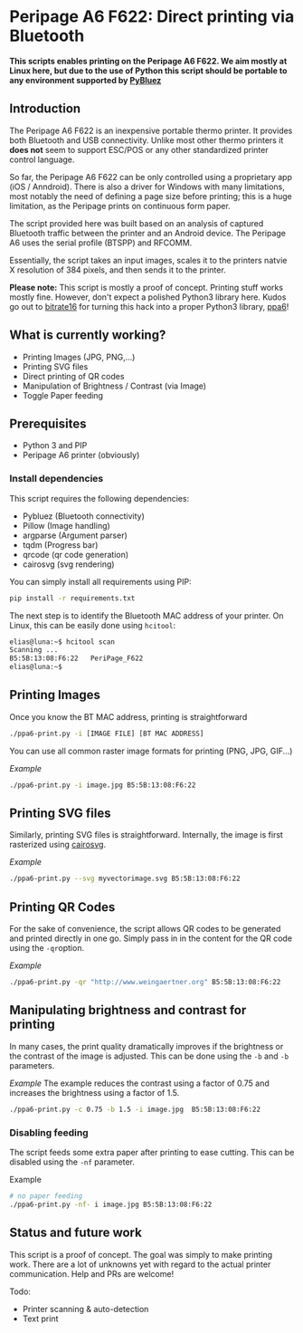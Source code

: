 # Peripage A6 F622: Direct printing via Bluetooth 

**This scripts enables printing on the Peripage A6 F622. We aim mostly at Linux here, but due to the use of Python this script should be portable to any environment supported by [PyBluez](https://github.com/pybluez/pybluez)**

## Introduction
The Peripage A6 F622 is an inexpensive portable thermo printer. It provides both Bluetooth and USB connectivity. Unlike most other thermo printers it **does not** seem to support ESC/POS or any other standardized printer control language. 

So far, the Peripage A6 F622 can be only controlled using a proprietary app (iOS / Anndroid). There is also a driver for Windows with many limitations, most notably the need of defining a page size before printing; this is a huge limitation, as the Peripage prints on continuous form paper.

The script provided here was built based on an analysis of captured Bluetooth traffic between the printer and an Android device. The Peripage A6 uses the serial profile (BTSPP) and RFCOMM. 

Essentially, the script takes an input images, scales it to the printers natvie X resolution of 384 pixels, and then sends it to the printer.

**Please note:** This script is mostly a proof of concept. Printing stuff works mostly fine. However, don't expect a
polished Python3 library here. Kudos go out to [bitrate16](https://github.com/bitrate16) for turning this
hack into a proper Python3 library, [ppa6](https://github.com/bitrate16/ppa6-python)!

## What is currently working?
- Printing Images (JPG, PNG,...)
- Printing SVG files  
- Direct printing of QR codes
- Manipulation of Brightness  / Contrast (via Image)
- Toggle Paper feeding

## Prerequisites

- Python 3 and PIP
- Peripage A6 printer (obviously)

### Install dependencies

This script requires the following dependencies:
- Pybluez (Bluetooth connectivity)
- Pillow (Image handling)
- argparse (Argument parser)
- tqdm (Progress bar)
- qrcode (qr code generation)
- cairosvg (svg rendering)

You can simply install all requirements using PIP:

```bash
pip install -r requirements.txt
```

The next step is to identify the Bluetooth MAC address of your printer. On Linux, this can be easily done using `hcitool`:

```bash
elias@luna:~$ hcitool scan
Scanning ...
B5:5B:13:08:F6:22	PeriPage_F622
elias@luna:~$ 
``` 
## Printing Images
Once you know the BT MAC address, printing is straightforward
```bash
./ppa6-print.py -i [IMAGE FILE] [BT MAC ADDRESS]
``` 
You can use all common raster image formats for printing (PNG, JPG, GIF...)

*Example*
```bash
./ppa6-print.py -i image.jpg B5:5B:13:08:F6:22
``` 

## Printing SVG files
Similarly, printing SVG files is straightforward. Internally, the image is first 
rasterized using [cairosvg](https://cairosvg.org/). 

*Example*
```bash
./ppa6-print.py --svg myvectorimage.svg B5:5B:13:08:F6:22
``` 

## Printing QR Codes
For the sake of convenience, the script allows QR codes to be generated and printed directly in one go. Simply pass in in the content for the QR code using the `-qr`option.

*Example*
```bash
./ppa6-print.py -qr "http://www.weingaertner.org" B5:5B:13:08:F6:22
``` 

## Manipulating brightness and contrast for printing
In many cases, the print quality dramatically improves if the brightness or the contrast
of the image is adjusted. This can be done using the `-b` and `-b` parameters.

*Example*
The example reduces the contrast using a factor of 0.75 and increases the brightness using a factor of 1.5.

```bash
./ppa6-print.py -c 0.75 -b 1.5 -i image.jpg  B5:5B:13:08:F6:22
```

### Disabling feeding
The script feeds some extra paper after printing to ease cutting. This can be disabled using the `-nf` parameter.

Example
```bash
# no paper feeding
./ppa6-print.py -nf- i image.jpg B5:5B:13:08:F6:22
```

## Status and future work

This script is a proof of concept. The goal was simply to make printing work. There are a lot of unknowns yet with regard to the actual printer communication. Help and PRs are welcome!

Todo:
- Printer scanning & auto-detection
- Text print